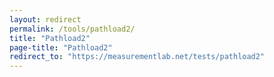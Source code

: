 ```yaml
---
layout: redirect
permalink: /tools/pathload2/
title: "Pathload2"
page-title: "Pathload2"
redirect_to: "https://measurementlab.net/tests/pathload2"
---
```

